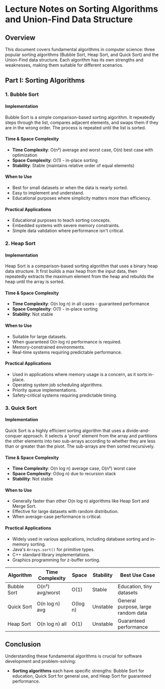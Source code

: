 # Lecture Notes on Sorting Algorithms and Union-Find Data Structure

## Overview
This document covers fundamental algorithms in computer science: three popular sorting algorithms (Bubble Sort, Heap Sort, and Quick Sort) and the Union-Find data structure. Each algorithm has its own strengths and weaknesses, making them suitable for different scenarios.

## Part I: Sorting Algorithms

### 1. Bubble Sort
#### Implementation
Bubble Sort is a simple comparison-based sorting algorithm. It repeatedly steps through the list, compares adjacent elements, and swaps them if they are in the wrong order. The process is repeated until the list is sorted.

#### Time & Space Complexity
- **Time Complexity**: O(n²) average and worst case, O(n) best case with optimization
- **Space Complexity**: O(1) - in-place sorting
- **Stability**: Stable (maintains relative order of equal elements)

#### When to Use
- Best for small datasets or when the data is nearly sorted.
- Easy to implement and understand.
- Educational purposes where simplicity matters more than efficiency.

#### Practical Applications
- Educational purposes to teach sorting concepts.
- Embedded systems with severe memory constraints.
- Simple data validation where performance isn't critical.

### 2. Heap Sort
#### Implementation
Heap Sort is a comparison-based sorting algorithm that uses a binary heap data structure. It first builds a max heap from the input data, then repeatedly extracts the maximum element from the heap and rebuilds the heap until the array is sorted.

#### Time & Space Complexity
- **Time Complexity**: O(n log n) in all cases - guaranteed performance
- **Space Complexity**: O(1) - in-place sorting
- **Stability**: Not stable

#### When to Use
- Suitable for large datasets.
- When guaranteed O(n log n) performance is required.
- Memory-constrained environments.
- Real-time systems requiring predictable performance.

#### Practical Applications
- Used in applications where memory usage is a concern, as it sorts in-place.
- Operating system job scheduling algorithms.
- Priority queue implementations.
- Safety-critical systems requiring predictable timing.

### 3. Quick Sort
#### Implementation
Quick Sort is a highly efficient sorting algorithm that uses a divide-and-conquer approach. It selects a 'pivot' element from the array and partitions the other elements into two sub-arrays according to whether they are less than or greater than the pivot. The sub-arrays are then sorted recursively.

#### Time & Space Complexity
- **Time Complexity**: O(n log n) average case, O(n²) worst case
- **Space Complexity**: O(log n) due to recursion stack
- **Stability**: Not stable

#### When to Use
- Generally faster than other O(n log n) algorithms like Heap Sort and Merge Sort.
- Effective for large datasets with random distribution.
- When average-case performance is critical.

#### Practical Applications
- Widely used in various applications, including database sorting and in-memory sorting.
- Java's `Arrays.sort()` for primitive types.
- C++ standard library implementations.
- Graphics programming for z-buffer sorting.


| Algorithm | Time Complexity | Space | Stability | Best Use Case |
|-----------|----------------|-------|-----------|---------------|
| Bubble Sort | O(n²) avg/worst | O(1) | Stable | Education, tiny datasets |
| Quick Sort | O(n log n) avg | O(log n) | Unstable | General purpose, large random data |
| Heap Sort | O(n log n) all | O(1) | Unstable | Guaranteed performance |

## Conclusion
Understanding these fundamental algorithms is crucial for software development and problem-solving:

- **Sorting algorithms** each have specific strengths: Bubble Sort for education, Quick Sort for general use, and Heap Sort for guaranteed performance.


